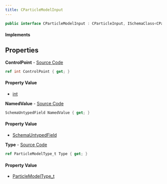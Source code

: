 ```yaml
---
title: CParticleModelInput
---
```


```csharp
public interface CParticleModelInput : CParticleInput, ISchemaClass<CParticleInput>, ISchemaClass<CParticleModelInput>, ISchemaField, ISchemaClass, INativeHandle
```

#### Implements

## Properties

**ControlPoint** - [Source Code](https://github.com/swiftly-solution/swiftlys2/blob/main/managed/src/SwiftlyS2.Generated/Schemas/Interfaces/CParticleModelInput.cs#L21)

```csharp
ref int ControlPoint { get; }
```

#### Property Value

- [int](https://learn.microsoft.com/dotnet/api/system.int32)

**NamedValue** - [Source Code](https://github.com/swiftly-solution/swiftlys2/blob/main/managed/src/SwiftlyS2.Generated/Schemas/Interfaces/CParticleModelInput.cs#L19)

```csharp
SchemaUntypedField NamedValue { get; }
```

#### Property Value

- [SchemaUntypedField](/docs/api/shared/schemas/schemauntypedfield)

**Type** - [Source Code](https://github.com/swiftly-solution/swiftlys2/blob/main/managed/src/SwiftlyS2.Generated/Schemas/Interfaces/CParticleModelInput.cs#L16)

```csharp
ref ParticleModelType_t Type { get; }
```

#### Property Value

- [ParticleModelType_t](/docs/api/shared/schemadefinitions/particlemodeltype_t)

